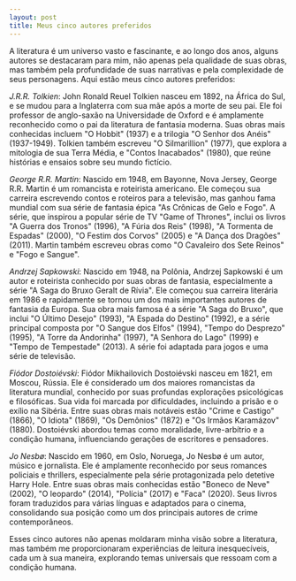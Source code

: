 ```yaml
---
layout: post
title: Meus cinco autores preferidos
---
```


A literatura é um universo vasto e fascinante, e ao longo dos anos, alguns autores se destacaram para mim, não apenas pela qualidade de suas obras, mas também pela profundidade de suas narrativas e pela complexidade de seus personagens. Aqui estão meus cinco autores preferidos:

*J.R.R. Tolkien*: John Ronald Reuel Tolkien nasceu em 1892, na África do Sul, e se mudou para a Inglaterra com sua mãe após a morte de seu pai. Ele foi professor de anglo-saxão na Universidade de Oxford e é amplamente reconhecido como o pai da literatura de fantasia moderna. Suas obras mais conhecidas incluem "O Hobbit" (1937) e a trilogia "O Senhor dos Anéis" (1937-1949). Tolkien também escreveu "O Silmarillion" (1977), que explora a mitologia de sua Terra Média, e "Contos Inacabados" (1980), que reúne histórias e ensaios sobre seu mundo fictício.

*George R.R. Martin*: Nascido em 1948, em Bayonne, Nova Jersey, George R.R. Martin é um romancista e roteirista americano. Ele começou sua carreira escrevendo contos e roteiros para a televisão, mas ganhou fama mundial com sua série de fantasia épica "As Crônicas de Gelo e Fogo". A série, que inspirou a popular série de TV "Game of Thrones", inclui os livros "A Guerra dos Tronos" (1996), "A Fúria dos Reis" (1998), "A Tormenta de Espadas" (2000), "O Festim dos Corvos" (2005) e "A Dança dos Dragões" (2011). Martin também escreveu obras como "O Cavaleiro dos Sete Reinos" e "Fogo e Sangue".

*Andrzej Sapkowski*: Nascido em 1948, na Polônia, Andrzej Sapkowski é um autor e roteirista conhecido por suas obras de fantasia, especialmente a série "A Saga do Bruxo Geralt de Rívia". Ele começou sua carreira literária em 1986 e rapidamente se tornou um dos mais importantes autores de fantasia da Europa. Sua obra mais famosa é a série "A Saga do Bruxo", que inclui "O Último Desejo" (1993), "A Espada do Destino" (1992), e a série principal composta por "O Sangue dos Elfos" (1994), "Tempo do Desprezo" (1995), "A Torre da Andorinha" (1997), "A Senhora do Lago" (1999) e "Tempo de Tempestade" (2013). A série foi adaptada para jogos e uma série de televisão.

*Fiódor Dostoiévski*: Fiódor Mikhailovich Dostoiévski nasceu em 1821, em Moscou, Rússia. Ele é considerado um dos maiores romancistas da literatura mundial, conhecido por suas profundas explorações psicológicas e filosóficas. Sua vida foi marcada por dificuldades, incluindo a prisão e o exílio na Sibéria. Entre suas obras mais notáveis estão "Crime e Castigo" (1866), "O Idiota" (1869), "Os Demônios" (1872) e "Os Irmãos Karamázov" (1880). Dostoiévski abordou temas como moralidade, livre-arbítrio e a condição humana, influenciando gerações de escritores e pensadores.

*Jo Nesbø*: Nascido em 1960, em Oslo, Noruega, Jo Nesbø é um autor, músico e jornalista. Ele é amplamente reconhecido por seus romances policiais e thrillers, especialmente pela série protagonizada pelo detetive Harry Hole.  Entre suas obras mais conhecidas estão "Boneco de Neve" (2002), "O leopardo" (2014), "Polícia" (2017) e "Faca" (2020). Seus livros foram traduzidos para várias línguas e adaptados para o cinema, consolidando sua posição como um dos principais autores de crime contemporâneos.

Esses cinco autores não apenas moldaram minha visão sobre a literatura, mas também me proporcionaram experiências de leitura inesquecíveis, cada um à sua maneira, explorando temas universais que ressoam com a condição humana.
